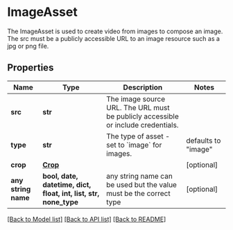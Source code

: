 # ImageAsset

The ImageAsset is used to create video from images to compose an image. The src must be a publicly accessible URL to an image resource such as a jpg or png file.

## Properties
Name | Type | Description | Notes
------------ | ------------- | ------------- | -------------
**src** | **str** | The image source URL. The URL must be publicly accessible or include credentials. | 
**type** | **str** | The type of asset - set to &#x60;image&#x60; for images. | defaults to "image"
**crop** | [**Crop**](Crop.md) |  | [optional] 
**any string name** | **bool, date, datetime, dict, float, int, list, str, none_type** | any string name can be used but the value must be the correct type | [optional]

[[Back to Model list]](../README.md#documentation-for-models) [[Back to API list]](../README.md#documentation-for-api-endpoints) [[Back to README]](../README.md)


